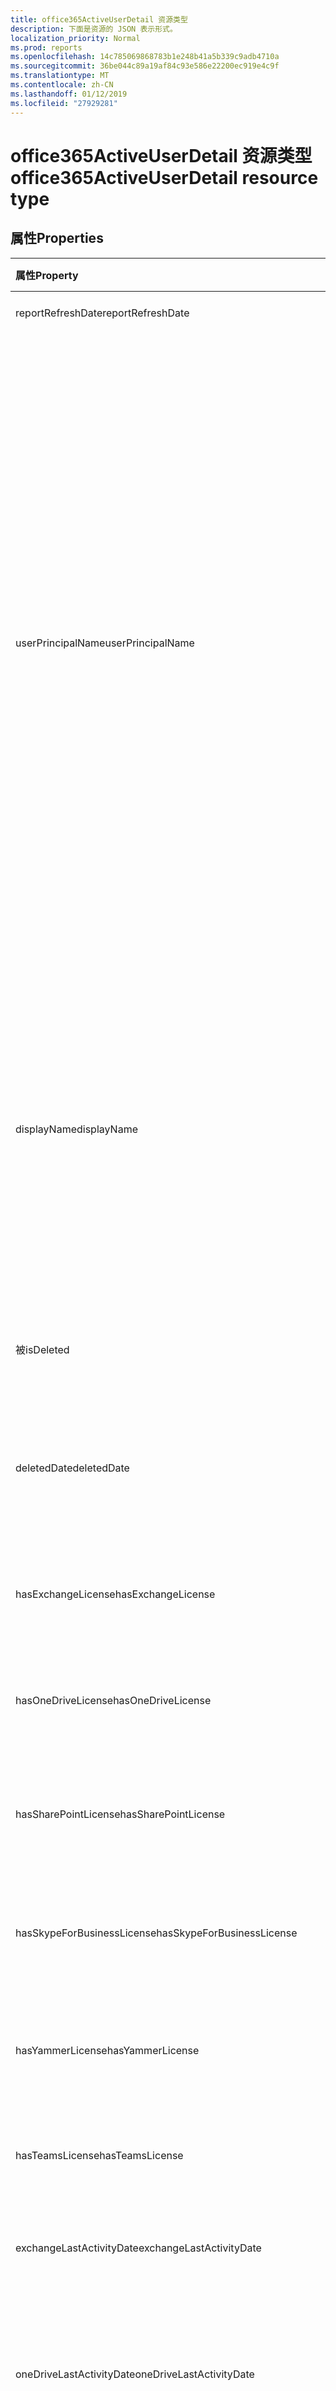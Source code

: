 ```yaml
---
title: office365ActiveUserDetail 资源类型
description: 下面是资源的 JSON 表示形式。
localization_priority: Normal
ms.prod: reports
ms.openlocfilehash: 14c785069868783b1e248b41a5b339c9adb4710a
ms.sourcegitcommit: 36be044c89a19af84c93e586e22200ec919e4c9f
ms.translationtype: MT
ms.contentlocale: zh-CN
ms.lasthandoff: 01/12/2019
ms.locfileid: "27929281"
---
```

# <a name="office365activeuserdetail-resource-type"></a><span data-ttu-id="d2c65-103">office365ActiveUserDetail 资源类型</span><span class="sxs-lookup"><span data-stu-id="d2c65-103">office365ActiveUserDetail resource type</span></span>

## <a name="properties"></a><span data-ttu-id="d2c65-104">属性</span><span class="sxs-lookup"><span data-stu-id="d2c65-104">Properties</span></span>

| <span data-ttu-id="d2c65-105">属性</span><span class="sxs-lookup"><span data-stu-id="d2c65-105">Property</span></span>                          | <span data-ttu-id="d2c65-106">类型</span><span class="sxs-lookup"><span data-stu-id="d2c65-106">Type</span></span>              | <span data-ttu-id="d2c65-107">说明</span><span class="sxs-lookup"><span data-stu-id="d2c65-107">Description</span></span>                              |
| :-------------------------------- | :---------------- | ---------------------------------------- |
| <span data-ttu-id="d2c65-108">reportRefreshDate</span><span class="sxs-lookup"><span data-stu-id="d2c65-108">reportRefreshDate</span></span>                 | <span data-ttu-id="d2c65-109">日期</span><span class="sxs-lookup"><span data-stu-id="d2c65-109">Date</span></span>              | <span data-ttu-id="d2c65-110">内容最晚日期。</span><span class="sxs-lookup"><span data-stu-id="d2c65-110">The latest date of the content.</span></span>          |
| <span data-ttu-id="d2c65-111">userPrincipalName</span><span class="sxs-lookup"><span data-stu-id="d2c65-111">userPrincipalName</span></span>                 | <span data-ttu-id="d2c65-112">字符串</span><span class="sxs-lookup"><span data-stu-id="d2c65-112">String</span></span>            | <span data-ttu-id="d2c65-113">用户主体名称 (UPN) 的用户。</span><span class="sxs-lookup"><span data-stu-id="d2c65-113">The user principal name (UPN) of the user.</span></span> <span data-ttu-id="d2c65-114">UPN 是基于 Internet 标准 RFC 822 用户 Internet 风格登录名。</span><span class="sxs-lookup"><span data-stu-id="d2c65-114">The UPN is an Internet-style login name for the user based on the Internet standard RFC 822.</span></span> <span data-ttu-id="d2c65-115">按照惯例，这应映射到用户的电子邮件名称。</span><span class="sxs-lookup"><span data-stu-id="d2c65-115">By convention, this should map to the user's email name.</span></span> <span data-ttu-id="d2c65-116">常规格式为 alias@domain，域必须存在于中的已验证域的租户的集合。</span><span class="sxs-lookup"><span data-stu-id="d2c65-116">The general format is alias@domain, where domain must be present in the tenant’s collection of verified domains.</span></span> <span data-ttu-id="d2c65-117">创建用户时此属性是必需的。</span><span class="sxs-lookup"><span data-stu-id="d2c65-117">This property is required when a user is created.</span></span> |
| <span data-ttu-id="d2c65-118">displayName</span><span class="sxs-lookup"><span data-stu-id="d2c65-118">displayName</span></span>                       | <span data-ttu-id="d2c65-119">String</span><span class="sxs-lookup"><span data-stu-id="d2c65-119">String</span></span>            | <span data-ttu-id="d2c65-120">用户通讯簿中显示的名称。</span><span class="sxs-lookup"><span data-stu-id="d2c65-120">The name displayed in the address book for the user.</span></span> <span data-ttu-id="d2c65-121">这通常是用户名字、中间名首字母和姓氏的组合。</span><span class="sxs-lookup"><span data-stu-id="d2c65-121">This is usually the combination of the user's first name, middle initial, and last name.</span></span> <span data-ttu-id="d2c65-122">此属性在创建用户时是必需的，并且在更新过程中不能清除。</span><span class="sxs-lookup"><span data-stu-id="d2c65-122">This property is required when a user is created and it cannot be cleared during updates.</span></span> |
| <span data-ttu-id="d2c65-123">被</span><span class="sxs-lookup"><span data-stu-id="d2c65-123">isDeleted</span></span>                         | <span data-ttu-id="d2c65-124">Boolean</span><span class="sxs-lookup"><span data-stu-id="d2c65-124">Boolean</span></span>           | <span data-ttu-id="d2c65-125">此用户是否已被删除或软删除。</span><span class="sxs-lookup"><span data-stu-id="d2c65-125">Whether this user has been deleted or soft deleted.</span></span> |
| <span data-ttu-id="d2c65-126">deletedDate</span><span class="sxs-lookup"><span data-stu-id="d2c65-126">deletedDate</span></span>                       | <span data-ttu-id="d2c65-127">日期</span><span class="sxs-lookup"><span data-stu-id="d2c65-127">Date</span></span>              | <span data-ttu-id="d2c65-128">删除操作发生的日期。</span><span class="sxs-lookup"><span data-stu-id="d2c65-128">The date when the delete operation happened.</span></span> <span data-ttu-id="d2c65-129">用户未被删除时，默认值为"null"。</span><span class="sxs-lookup"><span data-stu-id="d2c65-129">Default value is "null" when the user has not been deleted.</span></span> |
| <span data-ttu-id="d2c65-130">hasExchangeLicense</span><span class="sxs-lookup"><span data-stu-id="d2c65-130">hasExchangeLicense</span></span>                | <span data-ttu-id="d2c65-131">Boolean</span><span class="sxs-lookup"><span data-stu-id="d2c65-131">Boolean</span></span>           | <span data-ttu-id="d2c65-132">是否已分配用户的 Exchange 许可证。</span><span class="sxs-lookup"><span data-stu-id="d2c65-132">Whether the user has been assigned an Exchange license.</span></span> |
| <span data-ttu-id="d2c65-133">hasOneDriveLicense</span><span class="sxs-lookup"><span data-stu-id="d2c65-133">hasOneDriveLicense</span></span>                | <span data-ttu-id="d2c65-134">Boolean</span><span class="sxs-lookup"><span data-stu-id="d2c65-134">Boolean</span></span>           | <span data-ttu-id="d2c65-135">是否具有已为用户分配 OneDrive 许可证。</span><span class="sxs-lookup"><span data-stu-id="d2c65-135">Whether the user has been assigned a OneDrive license.</span></span> |
| <span data-ttu-id="d2c65-136">hasSharePointLicense</span><span class="sxs-lookup"><span data-stu-id="d2c65-136">hasSharePointLicense</span></span>              | <span data-ttu-id="d2c65-137">Boolean</span><span class="sxs-lookup"><span data-stu-id="d2c65-137">Boolean</span></span>           | <span data-ttu-id="d2c65-138">是否具有已为用户分配 SharePoint 许可证。</span><span class="sxs-lookup"><span data-stu-id="d2c65-138">Whether the user has been assigned a SharePoint license.</span></span> |
| <span data-ttu-id="d2c65-139">hasSkypeForBusinessLicense</span><span class="sxs-lookup"><span data-stu-id="d2c65-139">hasSkypeForBusinessLicense</span></span>        | <span data-ttu-id="d2c65-140">Boolean</span><span class="sxs-lookup"><span data-stu-id="d2c65-140">Boolean</span></span>           | <span data-ttu-id="d2c65-141">是否具有已为用户分配 Skype 的业务许可证。</span><span class="sxs-lookup"><span data-stu-id="d2c65-141">Whether the user has been assigned a Skype For Business license.</span></span> |
| <span data-ttu-id="d2c65-142">hasYammerLicense</span><span class="sxs-lookup"><span data-stu-id="d2c65-142">hasYammerLicense</span></span>                  | <span data-ttu-id="d2c65-143">Boolean</span><span class="sxs-lookup"><span data-stu-id="d2c65-143">Boolean</span></span>           | <span data-ttu-id="d2c65-144">是否具有已为用户分配 Yammer 许可证。</span><span class="sxs-lookup"><span data-stu-id="d2c65-144">Whether the user has been assigned a Yammer license.</span></span> |
| <span data-ttu-id="d2c65-145">hasTeamsLicense</span><span class="sxs-lookup"><span data-stu-id="d2c65-145">hasTeamsLicense</span></span>                   | <span data-ttu-id="d2c65-146">Boolean</span><span class="sxs-lookup"><span data-stu-id="d2c65-146">Boolean</span></span>           | <span data-ttu-id="d2c65-147">是否具有已为用户分配的工作组许可证。</span><span class="sxs-lookup"><span data-stu-id="d2c65-147">Whether the user has been assigned a Teams license.</span></span> |
| <span data-ttu-id="d2c65-148">exchangeLastActivityDate</span><span class="sxs-lookup"><span data-stu-id="d2c65-148">exchangeLastActivityDate</span></span>          | <span data-ttu-id="d2c65-149">日期</span><span class="sxs-lookup"><span data-stu-id="d2c65-149">Date</span></span>              | <span data-ttu-id="d2c65-150">用户上次读取或发送电子邮件的日期。</span><span class="sxs-lookup"><span data-stu-id="d2c65-150">The date when user last read or sent email.</span></span> |
| <span data-ttu-id="d2c65-151">oneDriveLastActivityDate</span><span class="sxs-lookup"><span data-stu-id="d2c65-151">oneDriveLastActivityDate</span></span>          | <span data-ttu-id="d2c65-152">日期</span><span class="sxs-lookup"><span data-stu-id="d2c65-152">Date</span></span>              | <span data-ttu-id="d2c65-153">用户上次查看或编辑文件的日期内部或外部，共享文件，或同步文件。</span><span class="sxs-lookup"><span data-stu-id="d2c65-153">The date when user last viewed or edited files, shared files internally or externally, or synced files.</span></span> |
| <span data-ttu-id="d2c65-154">sharePointLastActivityDate</span><span class="sxs-lookup"><span data-stu-id="d2c65-154">sharePointLastActivityDate</span></span>        | <span data-ttu-id="d2c65-155">日期</span><span class="sxs-lookup"><span data-stu-id="d2c65-155">Date</span></span>              | <span data-ttu-id="d2c65-156">用户上次查看或编辑文件的日期共享文件内部或外部同步文件，或查看 SharePoint 页面。</span><span class="sxs-lookup"><span data-stu-id="d2c65-156">The date when user last viewed or edited files, shared files internally or externally, synced files, or viewed SharePoint pages.</span></span> |
| <span data-ttu-id="d2c65-157">skypeForBusinessLastActivityDate</span><span class="sxs-lookup"><span data-stu-id="d2c65-157">skypeForBusinessLastActivityDate</span></span>  | <span data-ttu-id="d2c65-158">日期</span><span class="sxs-lookup"><span data-stu-id="d2c65-158">Date</span></span>              | <span data-ttu-id="d2c65-159">当用户上次组织或参加会议，或加入对等会话的日期。</span><span class="sxs-lookup"><span data-stu-id="d2c65-159">The date when user last organized or participated in conferences, or joined peer-to-peer sessions.</span></span> |
| <span data-ttu-id="d2c65-160">yammerLastActivityDate</span><span class="sxs-lookup"><span data-stu-id="d2c65-160">yammerLastActivityDate</span></span>            | <span data-ttu-id="d2c65-161">日期</span><span class="sxs-lookup"><span data-stu-id="d2c65-161">Date</span></span>              | <span data-ttu-id="d2c65-162">当用户上次发布、 读取或喜欢消息日期。</span><span class="sxs-lookup"><span data-stu-id="d2c65-162">The date when user last posted, read, or liked message.</span></span> |
| <span data-ttu-id="d2c65-163">teamsLastActivityDate</span><span class="sxs-lookup"><span data-stu-id="d2c65-163">teamsLastActivityDate</span></span>             | <span data-ttu-id="d2c65-164">日期</span><span class="sxs-lookup"><span data-stu-id="d2c65-164">Date</span></span>              | <span data-ttu-id="d2c65-165">当用户上次发布消息团队通道中的日期私人聊天会话中发送的邮件，或参与会议或进行呼叫。</span><span class="sxs-lookup"><span data-stu-id="d2c65-165">The date when user last posted messages in team channels, sent messages in private chat sessions, or participated in meetings or calls.</span></span> |
| <span data-ttu-id="d2c65-166">exchangeLicenseAssignDate</span><span class="sxs-lookup"><span data-stu-id="d2c65-166">exchangeLicenseAssignDate</span></span>         | <span data-ttu-id="d2c65-167">日期</span><span class="sxs-lookup"><span data-stu-id="d2c65-167">Date</span></span>              | <span data-ttu-id="d2c65-168">用户已分配的 Exchange 许可证的最后一个日期。</span><span class="sxs-lookup"><span data-stu-id="d2c65-168">The last date when the user was assigned an Exchange license.</span></span> |
| <span data-ttu-id="d2c65-169">oneDriveLicenseAssignDate</span><span class="sxs-lookup"><span data-stu-id="d2c65-169">oneDriveLicenseAssignDate</span></span>         | <span data-ttu-id="d2c65-170">日期</span><span class="sxs-lookup"><span data-stu-id="d2c65-170">Date</span></span>              | <span data-ttu-id="d2c65-171">用户已分配 OneDrive 许可证的最后一个日期。</span><span class="sxs-lookup"><span data-stu-id="d2c65-171">The last date when the user was assigned a OneDrive license.</span></span> |
| <span data-ttu-id="d2c65-172">sharePointLicenseAssignDate</span><span class="sxs-lookup"><span data-stu-id="d2c65-172">sharePointLicenseAssignDate</span></span>       | <span data-ttu-id="d2c65-173">日期</span><span class="sxs-lookup"><span data-stu-id="d2c65-173">Date</span></span>              | <span data-ttu-id="d2c65-174">用户已分配 SharePoint 许可证的最后一个日期。</span><span class="sxs-lookup"><span data-stu-id="d2c65-174">The last date when the user was assigned a SharePoint license.</span></span> |
| <span data-ttu-id="d2c65-175">skypeForBusinessLicenseAssignDate</span><span class="sxs-lookup"><span data-stu-id="d2c65-175">skypeForBusinessLicenseAssignDate</span></span> | <span data-ttu-id="d2c65-176">日期</span><span class="sxs-lookup"><span data-stu-id="d2c65-176">Date</span></span>              | <span data-ttu-id="d2c65-177">用户已分配的 Skype 的业务许可证的最后一个日期。</span><span class="sxs-lookup"><span data-stu-id="d2c65-177">The last date when the user was assigned a Skype For Business license.</span></span> |
| <span data-ttu-id="d2c65-178">yammerLicenseAssignDate</span><span class="sxs-lookup"><span data-stu-id="d2c65-178">yammerLicenseAssignDate</span></span>           | <span data-ttu-id="d2c65-179">日期</span><span class="sxs-lookup"><span data-stu-id="d2c65-179">Date</span></span>              | <span data-ttu-id="d2c65-180">用户已分配的 Yammer 许可证的最后一个日期。</span><span class="sxs-lookup"><span data-stu-id="d2c65-180">The last date when the user was assigned a Yammer license.</span></span> |
| <span data-ttu-id="d2c65-181">teamsLicenseAssignDate</span><span class="sxs-lookup"><span data-stu-id="d2c65-181">teamsLicenseAssignDate</span></span>            | <span data-ttu-id="d2c65-182">日期</span><span class="sxs-lookup"><span data-stu-id="d2c65-182">Date</span></span>              | <span data-ttu-id="d2c65-183">用户已分配的团队许可证的最后一个日期。</span><span class="sxs-lookup"><span data-stu-id="d2c65-183">The last date when the user was assigned a Teams license.</span></span> |
| <span data-ttu-id="d2c65-184">assignedProducts</span><span class="sxs-lookup"><span data-stu-id="d2c65-184">assignedProducts</span></span>                  | <span data-ttu-id="d2c65-185">String 集合</span><span class="sxs-lookup"><span data-stu-id="d2c65-185">String collection</span></span> | <span data-ttu-id="d2c65-186">为用户分配的所有产品。</span><span class="sxs-lookup"><span data-stu-id="d2c65-186">All the products assigned for the user.</span></span>  |

## <a name="json-representation"></a><span data-ttu-id="d2c65-187">JSON 表示形式</span><span class="sxs-lookup"><span data-stu-id="d2c65-187">JSON representation</span></span>

<span data-ttu-id="d2c65-188">下面是资源的 JSON 表示形式。</span><span class="sxs-lookup"><span data-stu-id="d2c65-188">The following is a JSON representation of the resource.</span></span>

<!-- {
  "blockType": "resource",
  "@odata.type": "microsoft.graph.office365ActiveUserDetail"
} -->

```json
{
  "reportRefreshDate": "Date", 
  "userPrincipalName": "String", 
  "displayName": "String", 
  "isDeleted": true, 
  "deletedDate": "Date", 
  "hasExchangeLicense": true, 
  "hasOneDriveLicense": true, 
  "hasSharePointLicense": true, 
  "hasSkypeForBusinessLicense": true, 
  "hasYammerLicense": true, 
  "hasTeamsLicense": true, 
  "exchangeLastActivityDate": "Date", 
  "oneDriveLastActivityDate": "Date", 
  "sharePointLastActivityDate": "Date", 
  "skypeForBusinessLastActivityDate": "Date", 
  "yammerLastActivityDate": "Date", 
  "teamsLastActivityDate": "Date", 
  "exchangeLicenseAssignDate": "Date", 
  "oneDriveLicenseAssignDate": "Date", 
  "sharePointLicenseAssignDate": "Date", 
  "skypeForBusinessLicenseAssignDate": "Date", 
  "yammerLicenseAssignDate": "Date", 
  "teamsLicenseAssignDate": "Date", 
  "assignedProducts": ["String"]
}
```
